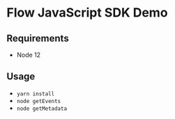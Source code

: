 # Flow JavaScript SDK Demo

## Requirements
- Node 12

## Usage
- `yarn install`
- `node getEvents`
- `node getMetadata`